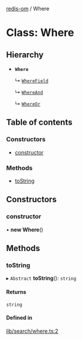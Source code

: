 [redis-om](../README.md) / Where

# Class: Where

## Hierarchy

- **`Where`**

  ↳ [`WhereField`](WhereField.md)

  ↳ [`WhereAnd`](WhereAnd.md)

  ↳ [`WhereOr`](WhereOr.md)

## Table of contents

### Constructors

- [constructor](Where.md#constructor)

### Methods

- [toString](Where.md#tostring)

## Constructors

### constructor

• **new Where**()

## Methods

### toString

▸ `Abstract` **toString**(): `string`

#### Returns

`string`

#### Defined in

[lib/search/where.ts:2](https://github.com/redis-developer/redis-om-node/blob/d4db235/lib/search/where.ts#L2)
